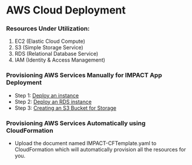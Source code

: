 # AWS Cloud Deployment

### Resources Under Utilization:
1. EC2 (Elastic Cloud Compute)
2. S3 (Simple Storage Service)
3. RDS (Relational Database Service)
4. IAM (Identity & Access Management)

### Provisioning AWS Services Manually for IMPACT App Deployment

* Step 1: [Deploy an instance](https://github.com/bententech/IMPACT/wiki/Video-Tutorials)
* Step 2: [Deploy an RDS instance](https://github.com/bententech/IMPACT/wiki/Video-Tutorials)
* Step 3: [Creating an S3 Bucket for Storage](https://github.com/bententech/IMPACT/wiki/Video-Tutorials)

### Provisioning AWS Services Automatically using CloudFormation

* Upload the document named IMPACT-CFTemplate.yaml to CloudFormation which will automatically provision all the resources for you.
